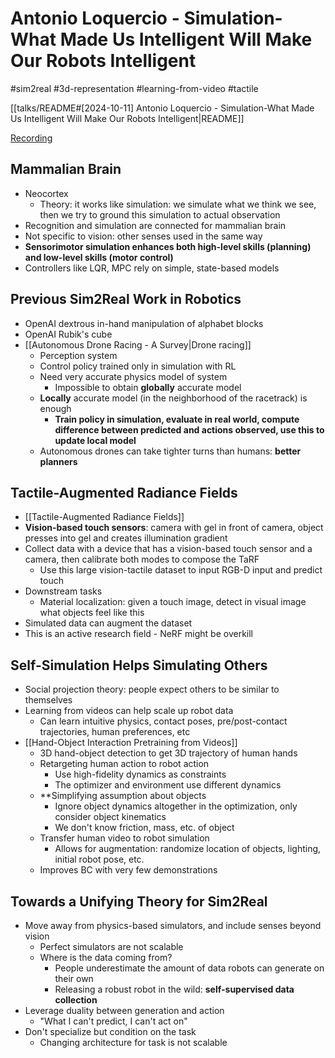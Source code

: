 # Antonio Loquercio - Simulation-What Made Us Intelligent Will Make Our Robots Intelligent

#sim2real
#3d-representation
#learning-from-video
#tactile

[[talks/README#[2024-10-11] Antonio Loquercio - Simulation-What Made Us Intelligent Will Make Our Robots Intelligent|README]]

[Recording](https://www.youtube.com/watch?v=1nNABpXvQfA)

## Mammalian Brain

- Neocortex
    - Theory: it works like simulation: we simulate what we think we see, then we try to ground this simulation to actual observation
- Recognition and simulation are connected for mammalian brain
- Not specific to vision: other senses used in the same way
- **Sensorimotor simulation enhances both high-level skills (planning) and low-level skills (motor control)**
- Controllers like LQR, MPC rely on simple, state-based models

## Previous Sim2Real Work in Robotics

- OpenAI dextrous in-hand manipulation of alphabet blocks
- OpenAI Rubik's cube
- [[Autonomous Drone Racing - A Survey|Drone racing]]
    - Perception system
    - Control policy trained only in simulation with RL
    - Need very accurate physics model of system
        - Impossible to obtain **globally** accurate model
    - **Locally** accurate model (in the neighborhood of the racetrack) is enough
        - **Train policy in simulation, evaluate in real world, compute difference between predicted and actions observed, use this to update local model**
    - Autonomous drones can take tighter turns than humans: **better planners**

## Tactile-Augmented Radiance Fields

- [[Tactile-Augmented Radiance Fields]]
- **Vision-based touch sensors**: camera with gel in front of camera, object presses into gel and creates illumination gradient
- Collect data with a device that has a vision-based touch sensor and a camera, then calibrate both modes to compose the TaRF
    - Use this large vision-tactile dataset to input RGB-D input and predict touch
- Downstream tasks
    - Material localization: given a touch image, detect in visual image what objects feel like this
- Simulated data can augment the dataset
- This is an active research field - NeRF might be overkill

## Self-Simulation Helps Simulating Others

- Social projection theory: people expect others to be similar to themselves
- Learning from videos can help scale up robot data
    - Can learn intuitive physics, contact poses, pre/post-contact trajectories, human preferences, etc
- [[Hand-Object Interaction Pretraining from Videos]]
    - 3D hand-object detection to get 3D trajectory of human hands
    - Retargeting human action to robot action
        - Use high-fidelity dynamics as constraints
        - The optimizer and environment use different dynamics
    - **Simplifying assumption about objects
        - Ignore object dynamics altogether in the optimization, only consider object kinematics
        - We don't know friction, mass, etc. of object
    - Transfer human video to robot simulation
        - Allows for augmentation: randomize location of objects, lighting, initial robot pose, etc.
    - Improves BC with very few demonstrations

## Towards a Unifying Theory for Sim2Real

- Move away from physics-based simulators, and include senses beyond vision
    - Perfect simulators are not scalable
    - Where is the data coming from?
        - People underestimate the amount of data robots can generate on their own
        - Releasing a robust robot in the wild: **self-supervised data collection**
- Leverage duality between generation and action
    - "What I can't predict, I can't act on"
- Don't specialize but condition on the task
    - Changing architecture for task is not scalable
